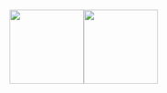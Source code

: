 <h1>
        <img align="" height='130px' src="https://github-readme-stats.vercel.app/api?username=adamalston&hide_title=true&show_icons=true&include_all_commits=true&line_height=21&bg_color=0,EC6C6C,FFD479,FFFC79,73FA79&theme=graywhite" /><img align="" height='130px' src="https://github-readme-stats.vercel.app/api/top-langs/?username=trunghieu2607&hide_title=true&layout=compact&bg_color=0,73FA79,73FDFF,7A81FF&theme=graywhite" />
</h1>
